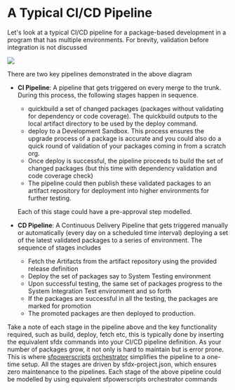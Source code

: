 # A Typical  CI/CD Pipeline

 Let's look at a typical CI/CD pipeline for a package-based development in a program that has multiple environments. For brevity, validation before integration is not discussed

![](../.gitbook/assets/flowdiagram_revised.png)

There are two key pipelines demonstrated in the above diagram

* **CI Pipeline**: A pipeline that gets triggered on every merge to the trunk. During this process, the following stages happen in sequence.

  * quickbuild a set of changed packages \(packages without validating for dependency or code coverage\).  The quickbuild outputs to the local artifact directory to be used by the deploy command. 
  * deploy to a Development Sandbox.  This process ensures the upgrade process of a package is accurate and you could also do a quick round of validation of your packages coming in from a scratch org.
  * Once deploy is successful, the pipeline proceeds to build the set of changed packages \(but this time with dependency validation and code coverage check\)
  * The pipeline could then publish these validated packages to an artifact repository for deployment into higher environments for further testing.

  Each of this stage could have a pre-approval step modelled.  

* **CD Pipeline**:  A Continuous Delivery Pipeline that gets triggered manually or automatically \(every day on a scheduled time interval\) deploying a set of the latest validated packages to a series of environment. The sequence of stages includes
  * Fetch the Artifacts from the artifact repository using the provided release definition
  * Deploy the set of packages say to System Testing environment
  * Upon successful testing, the same set of packages progress to the System Integration Test environment and so forth
  * If the packages are successful in all the testing, the packages are marked for promotion
  * The promoted packages are then deployed to production.

Take a note of each stage in the pipeline above and the key functionality required, such as build, deploy, fetch etc, this is typically done by inserting the equivalent sfdx commands into your CI/CD pipeline definition. As your number of packages grow, it not only is hard to maintain but is error prone. This is where [sfpowerscripts](https://sfpowerscripts.dxatscale.io/) [orchestrator](https://sfpowerscripts.dxatscale.io/faq/orchestrator) simplifies the pipeline to a one-time setup. All the stages are driven by sfdx-project.json, which ensures zero maintenance to the pipelines. Each stage of the above pipeline could be modelled by using equivalent sfpowerscripts orchestrator commands

